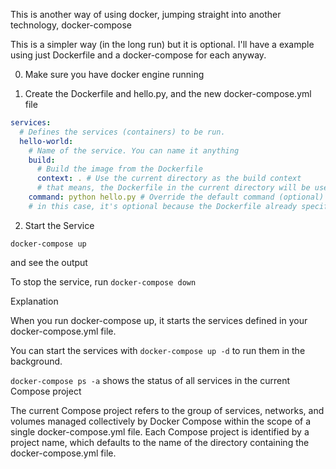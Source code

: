 This is another way of using docker, jumping straight into another technology, docker-compose

This is a simpler way (in the long run) but it is optional. I'll have a example using just Dockerfile and a docker-compose for each anyway. 

0. Make sure you have docker engine running

1. Create the Dockerfile and hello.py, and the new docker-compose.yml file

```yml
services:
  # Defines the services (containers) to be run.
  hello-world:
    # Name of the service. You can name it anything
    build:
      # Build the image from the Dockerfile
      context: . # Use the current directory as the build context
      # that means, the Dockerfile in the current directory will be used
    command: python hello.py # Override the default command (optional)
    # in this case, it's optional because the Dockerfile already specifies CMD ["python", "hello.py"]
```

2. Start the Service

`docker-compose up`

and see the output

To stop the service, run `docker-compose down`

Explanation

When you run docker-compose up, it starts the services defined in your docker-compose.yml file.

You can start the services with `docker-compose up -d` to run them in the background.

`docker-compose ps -a` shows the status of all services in the current Compose project

The current Compose project refers to the group of services, networks, and volumes managed collectively by Docker Compose within the scope of a single docker-compose.yml file. Each Compose project is identified by a project name, which defaults to the name of the directory containing the docker-compose.yml file.